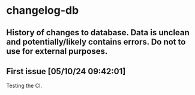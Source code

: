# changelog-db

History of changes to database. Data is unclean and potentially/likely contains errors. Do not to use for external purposes.
---
## First issue [05/10/24 09:42:01]

Testing the CI.

